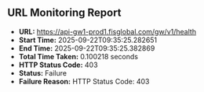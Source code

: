 ## URL Monitoring Report

- **URL:** https://api-gw1-prod1.fisglobal.com/gw/v1/health
- **Start Time:** 2025-09-22T09:35:25.282651
- **End Time:** 2025-09-22T09:35:25.382869
- **Total Time Taken:** 0.100218 seconds
- **HTTP Status Code:** 403
- **Status:** Failure
- **Failure Reason:** HTTP Status Code: 403
